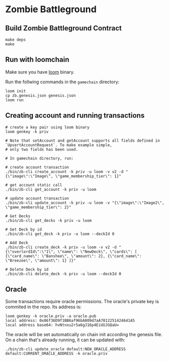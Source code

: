 # Zombie Battleground

## Build Zombie Battleground Contract

```
make deps
make
```

## Run with loomchain

Make sure you have [loom](github.com/loomnetwork/loomchain) binary.

Run the follwing commands in the `gamechain` directory:
```
loom init
cp zb.genesis.json genesis.json
loom run
```


## Creating account and running transactions

```
# create a key pair using loom binary
loom genkey -k priv

# Note that setAccount and getAccount supports all fields defined in `UpsertAccountRequest`. To make example simple,
# only two fields has been used.

# In gamechain directory, run:

# create account transaction
./bin/zb-cli create_account -k priv -u loom -v v2 -d "{\"image\":\"Image\", \"game_membership_tier\": 1}"

# get account static call
./bin/zb-cli get_account -k priv -u loom

# update account transaction
./bin/zb-cli update_account -k priv -u loom -v "{\"image\":\"Image2\", \"game_membership_tier\": 2}"

# Get Decks
./bin/zb-cli get_decks -k priv -u loom

# Get Deck by id
./bin/zb-cli get_deck -k priv -u loom --deckId 0

# Add Deck
./bin/zb-cli create_deck -k priv -u loom -v v2 -d "{\"overlordId\":\"1\", \"name\": \"NewDeck\", \"cards\": [ {\"card_name\": \"Banshee\", \"amount\": 2}, {\"card_name\": \"Breezee\", \"amount\": 1} ]}"

# Delete Deck by id
./bin/zb-cli delete_deck -k priv -u loom --deckId 0
```

## Oracle

Some transactions require oracle permissions. The oracle's private key is commited in the repo. Its address is:

```
loom genkey -k oracle.priv -a oracle.pub
local address: 0x86f36D9f1BB6af96bA809d7aA7812251424641A5
local address base64: hvNtnxu2r5a6gJ16p4EiUUJGQaU=
```

The oracle will be set automatically on chain init according the genesis file. On a chain that's already running, it can be updated with:

```
./bin/zb-cli update_oracle default:NEW_ORACLE_ADDRESS default:CURRENT_ORACLE_ADDRESS -k oracle.priv
``` 
